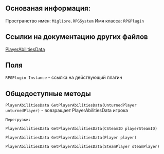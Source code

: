 ## Основаная информация:
Пространство имен: `Migliore.RPGSystem`
Имя класса: `RPGPlugin`

## Ссылки на документацию других файлов
[PlayerAbilitiesData](https://github.com/DevInc0/DI.Migliore.PluginDocumentation/blob/main/RPGSystem/PlayerAbilitiesData.md)

## Поля
`RPGPlugin Instance` - ссылка на действующий плагин

## Общедоступные методы
`PlayerAbilitiesData GetPlayerAbilitiesData(UnturnedPlayer unturnedPlayer)` - вовзращает PlayerAbilitiesData игрока
```
Перегрузки:

PlayerAbilitiesData GetPlayerAbilitiesData(CSteamID playerSteamID)

PlayerAbilitiesData GetPlayerAbilitiesData(Player player)

PlayerAbilitiesData GetPlayerAbilitiesData(SteamPlayer steamPlayer)
```

















